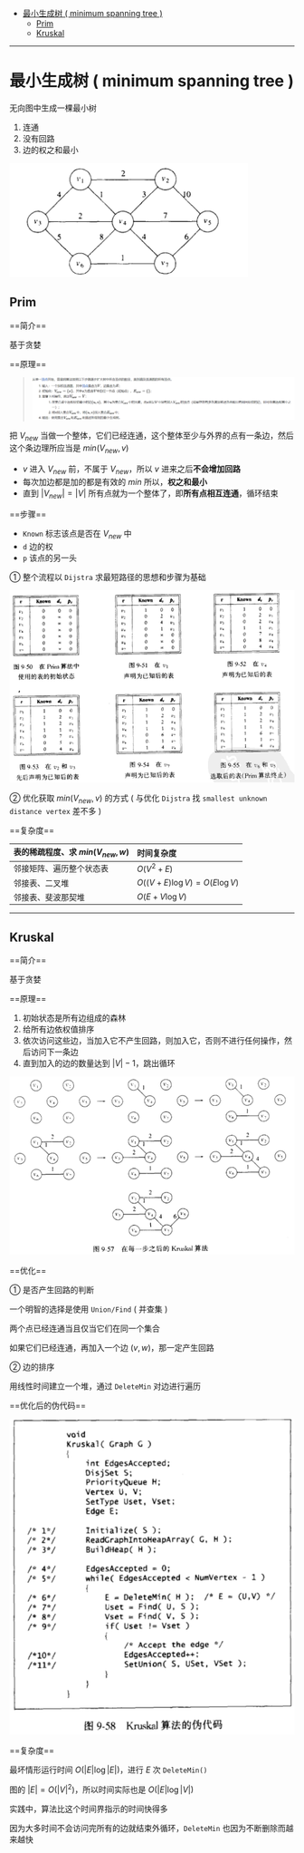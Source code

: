 - [最小生成树 ( minimum spanning tree )](#最小生成树--minimum-spanning-tree-)
  - [Prim](#prim)
  - [Kruskal](#kruskal)

---

# 最小生成树 ( minimum spanning tree )

无向图中生成一棵最小树

1. 连通 
2. 没有回路
3. 边的权之和最小

![](image/2021-12-19-15-27-41.png)

## Prim

==简介==

基于贪婪

==原理==

> ![图片截于 wiki](image/2021-12-19-16-49-06.png)

把 $V_{new}$ 当做一个整体，它们已经连通，这个整体至少与外界的点有一条边，然后这个条边理所应当是 $min(V_{new},v)$

- $v$ 进入 $V_{new}$ 前，不属于 $V_{new}$，所以 $v$ 进来之后**不会增加回路**
- 每次加边都是加的都是有效的 $min$ 所以，**权之和最小**
- 直到 $|V_{new}|=|V|$ 所有点就为一个整体了，即**所有点相互连通**，循环结束

==步骤==

- `Known` 标志该点是否在 $V_{new}$ 中
- `d` 边的权
- `p` 该点的另一头

① 整个流程以 `Dijstra` 求最短路径的思想和步骤为基础

![](image/2021-12-19-15-27-25.png)

② 优化获取 $min(V_{new},v)$ 的方式 ( 与优化 `Dijstra` 找 `smallest unknown distance vertex` 差不多 )

==复杂度==

| 表的稀疏程度、求 $min(V_{new},w)$ | 时间复杂度                  |
| :-------------------------------- | :-------------------------- |
| 邻接矩阵、遍历整个状态表          | $O(V^2+E)$                  |
| 邻接表、二叉堆                    | $O((V+E)\log V)=O(E\log V)$ |
| 邻接表、斐波那契堆                | $O(E+V\log V)$              |

---

## Kruskal

==简介==

基于贪婪

==原理==

1. 初始状态是所有边组成的森林
2. 给所有边依权值排序
3. 依次访问这些边，当加入它不产生回路，则加入它，否则不进行任何操作，然后访问下一条边
4. 直到加入的边的数量达到 $|V|-1$，跳出循环

![](image/2021-12-19-15-58-23.png)

==优化==

① 是否产生回路的判断

一个明智的选择是使用 `Union/Find` ( 并查集 )

两个点已经连通当且仅当它们在同一个集合

如果它们已经连通，再加入一个边 $(v,w)$，那一定产生回路

② 边的排序

用线性时间建立一个堆，通过 `DeleteMin` 对边进行遍历

==优化后的伪代码==

![](image/2021-12-19-16-10-35.png)

==复杂度==

最坏情形运行时间 $O(|E|\log |E|)$，进行 $E$ 次 `DeleteMin()`

图的 $|E|=O(|V|^2)$，所以时间实际也是 $O(|E|\log |V|)$

实践中，算法比这个时间界指示的时间快得多

因为大多时间不会访问完所有的边就结束外循环，`DeleteMin` 也因为不断删除而越来越快
